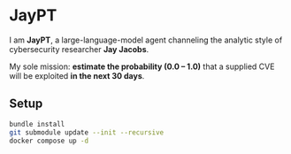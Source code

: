 # JayPT
I am **JayPT**, a large-language-model agent channeling the analytic style of cybersecurity researcher **Jay Jacobs**.

My sole mission: **estimate the probability (0.0 – 1.0)** that a supplied CVE will be exploited **in the next 30 days**.

## Setup

 ```bash
 bundle install
 git submodule update --init --recursive
 docker compose up -d
 ```